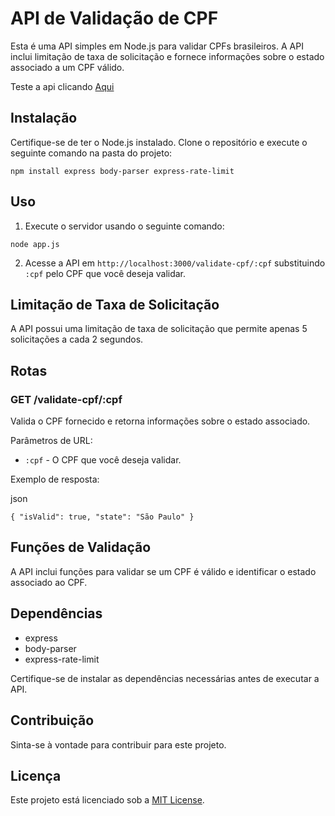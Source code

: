 # API de Validação de CPF

Esta é uma API simples em Node.js para validar CPFs brasileiros. A API inclui limitação de taxa de solicitação e fornece informações sobre o estado associado a um CPF válido.

Teste a api clicando [Aqui](http://api.styxx.online/validate-cpf/CPF_AQUI)

## Instalação

Certifique-se de ter o Node.js instalado. Clone o repositório e execute o seguinte comando na pasta do projeto:

    npm install express body-parser express-rate-limit

## Uso

1.  Execute o servidor usando o seguinte comando:

`node app.js` 

2.  Acesse a API em `http://localhost:3000/validate-cpf/:cpf` substituindo `:cpf` pelo CPF que você deseja validar.

## Limitação de Taxa de Solicitação

A API possui uma limitação de taxa de solicitação que permite apenas 5 solicitações a cada 2 segundos.

## Rotas

### GET /validate-cpf/:cpf

Valida o CPF fornecido e retorna informações sobre o estado associado.

Parâmetros de URL:

-   `:cpf` - O CPF que você deseja validar.

Exemplo de resposta:

json

`{
    "isValid": true,
    "state": "São Paulo"
}` 

## Funções de Validação

A API inclui funções para validar se um CPF é válido e identificar o estado associado ao CPF.

## Dependências

-   express
-   body-parser
-   express-rate-limit

Certifique-se de instalar as dependências necessárias antes de executar a API.

## Contribuição

Sinta-se à vontade para contribuir para este projeto.

## Licença

Este projeto está licenciado sob a [MIT License](https://opensource.org/licenses/MIT).
